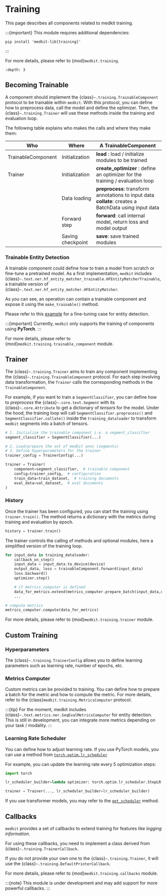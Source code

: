 # Training

This page describes all components related to medkit training.

:::{important}
This module requires additional dependencies:

```console
pip install 'medkit-lib[training]'
```
:::

For more details, please refer to {mod}`medkit.training`.

```{contents} Table of Contents
:depth: 3
```

## Becoming Trainable

A component should implement the {class}`~.training.TrainableComponent` protocol to be trainable within `medkit`.
With this protocol, you can define how to preprocess data, call the model and define the optimizer.
Then, the {class}`~.training.Trainer` will use these methods inside the training and evaluation loop.

The following table explains who makes the calls and where they make them:  

| Who                | Where             | A TrainableComponent                                                                                      |
|--------------------|-------------------|-----------------------------------------------------------------------------------------------------------|
| TrainableComponent | Initialization    | **load** : load / initialize modules to be trained                                                        |
| Trainer            | Initialization    | **create_optimizer** : define an optimizer for the training / evaluation loop                             |
|                    | Data loading      | **preprocess**: transform annotations to input data <br>**collate**: creates a BatchData using input data |
|                    | Forward step      | **forward**: call internal model, return loss and model output                                            |
|                    | Saving checkpoint | **save**: save trained modules                                                                            |

### Trainable Entity Detection

A trainable component could define how to train a model from scratch or fine-tune a pretrained model.
As a first implementation, `medkit` includes {class}`~.text.ner.hf_entity_matcher_trainable.HFEntityMatcherTrainable`,
a trainable version of {class}`~.text.ner.hf_entity_matcher.HFEntityMatcher`.

As you can see, an operation can contain a trainable component and expose it using the `make_trainable()` method. 

Please refer to this [example](../cookbook/finetuning_hf_model.md) for a fine-tuning case for entity detection.

:::{important}
Currently, `medkit` only supports the training of components using **PyTorch**.
:::

For more details, please refer to {mod}`medkit.training.trainable_component` module.

## Trainer

The {class}`~.training.Trainer` aims to train any component implementing the {class}`~.training.TrainableComponent` protocol.
For each step involving data transformation, the `Trainer` calls the corresponding methods in the `TrainableComponent`. 

For example, if you want to train a `SegmentClassifier`,
you can define how to _preprocess_ the {class}`~.core.text.Segment` with its {class}`~.core.Attribute`
to get a dictionary of _tensors_ for the model.
Under the hood, the training loop will call `SegmentClassifier.preprocess()` and `SegmentClassifier.collate()`
inside the  `training_dataloader` to transform `medkit` segments into a batch of tensors. 

```python
# 1. Initialize the trainable component i.e. a segment_classifier
segment_classifier = SegmentClassifier(...)

# 2. Load/prepare the set of medkit anns (segments)
# 3. Define hyperparameters for the trainer
trainer_config = TrainerConfig(...)

trainer = Trainer(
    component=segment_classifier,  # trainable component
    config=trainer_config,  # configuration
    train_data=train_dataset,  # training documents
    eval_data=val_dataset,  # eval documents
)
```

### History 

Once the trainer has been configured, you can start the training using `trainer.train()`.
The method returns a dictionary with the metrics during training and evaluation by epoch. 

```python
history = trainer.train()
```

The trainer controls the calling of methods and optional modules, here a simplified version of the training loop.

```python
for input_data in training_dataloader:
    callback_on_step()
    input_data = input_data.to_device(device)
    output_data, loss = trainableComponent.forward(input_data)
    loss.backward()
    optimizer.step()

    # if metrics_computer is defined
    data_for_metrics.extend(metrics_computer.prepare_batch(input_data,output_data))
    ... 

# compute metrics 
metrics_computer.compute(data_for_metrics)    
```

For more details, please refer to {mod}`medkit.training.trainer` module.

## Custom Training

### Hyperparameters

The {class}`~.training.TrainerConfig` allows you to define learning parameters
such as learning rate, number of epochs, etc.

### Metrics Computer

Custom metrics can be provided to training.
You can define how to prepare a batch for the metric and how to compute the metric.
For more details, refer to the {class}`medkit.training.MetricsComputer` protocol.

:::{tip}
For the moment, medkit includes {class}`~.text.metrics.ner.SeqEvalMetricsComputer` for entity detection.
This is still in development, you can integrate more metrics depending on your task / modality.
:::

### Learning Rate Scheduler

You can define how to adjust learning rate.
If you use PyTorch models, you can use a method from [`torch.optim.lr_scheduler`](https://pytorch.org/docs/stable/optim.html#how-to-adjust-learning-rate)

For example, you can update the learning rate every 5 optimization steps: 

```python
import torch

lr_scheduler_builder=lambda optimizer: torch.optim.lr_scheduler.StepLR(optimizer, step_size=5)

trainer = Trainer(..., lr_scheduler_builder=lr_scheduler_builder)
```

If you use transformer models, you may refer to the [`get_scheduler`](https://huggingface.co/docs/transformers/main_classes/optimizer_schedules#transformers.get_scheduler) method.

## Callbacks

`medkit` provides a set of callbacks to extend training for features like _logging information_.

For using these callbacks, you need to implement a class derived from {class}`~.training.TrainerCallback`.

If you do not provide your own one to the {class}`~.training.Trainer`,
it will use the {class}`~.training.DefaultPrinterCallback`.

For more details, please refer to {mod}`medkit.training.callbacks` module.

:::{note}
This module is under development and may add support for more powerful callbacks. 
:::
